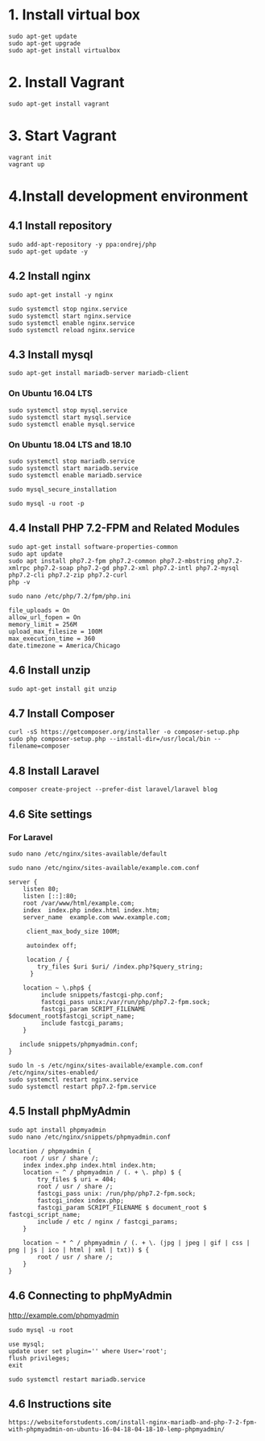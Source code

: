 # 1. Install virtual box
```
sudo apt-get update
sudo apt-get upgrade
sudo apt-get install virtualbox
```
# 2. Install Vagrant
```
sudo apt-get install vagrant
```
# 3. Start Vagrant
```
vagrant init
vagrant up
```
# 4.Install development environment

## 4.1 Install repository
```
sudo add-apt-repository -y ppa:ondrej/php
sudo apt-get update -y
```
## 4.2 Install nginx
```
sudo apt-get install -y nginx

sudo systemctl stop nginx.service
sudo systemctl start nginx.service
sudo systemctl enable nginx.service
sudo systemctl reload nginx.service
```
## 4.3 Install mysql
```
sudo apt-get install mariadb-server mariadb-client
```
### On Ubuntu 16.04 LTS
```
sudo systemctl stop mysql.service
sudo systemctl start mysql.service
sudo systemctl enable mysql.service
```
### On Ubuntu 18.04 LTS and 18.10 
```
sudo systemctl stop mariadb.service
sudo systemctl start mariadb.service
sudo systemctl enable mariadb.service

sudo mysql_secure_installation

sudo mysql -u root -p
```
## 4.4 Install PHP 7.2-FPM and Related Modules
```
sudo apt-get install software-properties-common
sudo apt update
sudo apt install php7.2-fpm php7.2-common php7.2-mbstring php7.2-xmlrpc php7.2-soap php7.2-gd php7.2-xml php7.2-intl php7.2-mysql php7.2-cli php7.2-zip php7.2-curl
php -v
```
```
sudo nano /etc/php/7.2/fpm/php.ini
```

```
file_uploads = On
allow_url_fopen = On
memory_limit = 256M
upload_max_filesize = 100M
max_execution_time = 360
date.timezone = America/Chicago
```

## 4.6 Install unzip
```
sudo apt-get install git unzip
```
## 4.7 Install Composer
```
curl -sS https://getcomposer.org/installer -o composer-setup.php
sudo php composer-setup.php --install-dir=/usr/local/bin --filename=composer
```

## 4.8 Install Laravel
```
composer create-project --prefer-dist laravel/laravel blog
```

## 4.6 Site settings

### For Laravel
```
sudo nano /etc/nginx/sites-available/default
```

```
sudo nano /etc/nginx/sites-available/example.com.conf
```
```
server {
    listen 80;
    listen [::]:80;
    root /var/www/html/example.com;
    index  index.php index.html index.htm;
    server_name  example.com www.example.com;

     client_max_body_size 100M;

     autoindex off;
  
     location / {
        try_files $uri $uri/ /index.php?$query_string;
      }

    location ~ \.php$ {
         include snippets/fastcgi-php.conf;
         fastcgi_pass unix:/var/run/php/php7.2-fpm.sock;
         fastcgi_param SCRIPT_FILENAME $document_root$fastcgi_script_name;
         include fastcgi_params;
    }

   include snippets/phpmyadmin.conf;
}
```
```
sudo ln -s /etc/nginx/sites-available/example.com.conf /etc/nginx/sites-enabled/
sudo systemctl restart nginx.service
sudo systemctl restart php7.2-fpm.service
```

## 4.5 Install phpMyAdmin
```
sudo apt install phpmyadmin
sudo nano /etc/nginx/snippets/phpmyadmin.conf
```

```
location / phpmyadmin {
    root / usr / share /;
    index index.php index.html index.htm;
    location ~ ^ / phpmyadmin / (. + \. php) $ {
        try_files $ uri = 404;
        root / usr / share /;
        fastcgi_pass unix: /run/php/php7.2-fpm.sock;
        fastcgi_index index.php;
        fastcgi_param SCRIPT_FILENAME $ document_root $ fastcgi_script_name;
        include / etc / nginx / fastcgi_params;
    }

    location ~ * ^ / phpmyadmin / (. + \. (jpg | jpeg | gif | css | png | js | ico | html | xml | txt)) $ {
        root / usr / share /;
    }
}
```

## 4.6 Connecting to phpMyAdmin

http://example.com/phpmyadmin
```
sudo mysql -u root

use mysql;
update user set plugin='' where User='root';
flush privileges;
exit

sudo systemctl restart mariadb.service
```
## 4.6 Instructions site
```
https://websiteforstudents.com/install-nginx-mariadb-and-php-7-2-fpm-with-phpmyadmin-on-ubuntu-16-04-18-04-18-10-lemp-phpmyadmin/
```

